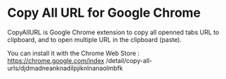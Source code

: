 Copy All URL for Google Chrome
==============================

CopyAllURL is Google Chrome extension to copy all openned tabs URL to clipboard, and to open multiple URL in the clipboard (paste).

You can install it with the Chrome Web Store : https://chrome.google.com/index /detail/copy-all-urls/djdmadneanknadilpjiknlnanaolmbfk
